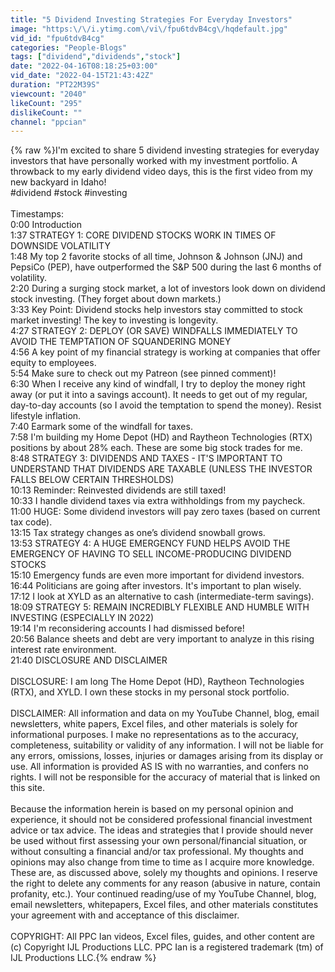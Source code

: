 ```yaml
---
title: "5 Dividend Investing Strategies For Everyday Investors"
image: "https:\/\/i.ytimg.com\/vi\/fpu6tdvB4cg\/hqdefault.jpg"
vid_id: "fpu6tdvB4cg"
categories: "People-Blogs"
tags: ["dividend","dividends","stock"]
date: "2022-04-16T08:18:25+03:00"
vid_date: "2022-04-15T21:43:42Z"
duration: "PT22M39S"
viewcount: "2040"
likeCount: "295"
dislikeCount: ""
channel: "ppcian"
---
```

{% raw %}I'm excited to share 5 dividend investing strategies for everyday investors that have personally worked with my investment portfolio. A throwback to my early dividend video days, this is the first video from my new backyard in Idaho!<br />#dividend #stock #investing <br /><br />Timestamps:<br />0:00 Introduction<br />1:37 STRATEGY 1: CORE DIVIDEND STOCKS WORK IN TIMES OF DOWNSIDE VOLATILITY<br />1:48 My top 2 favorite stocks of all time, Johnson &amp; Johnson (JNJ) and PepsiCo (PEP), have outperformed the S&amp;P 500 during the last 6 months of volatility.<br />2:20 During a surging stock market, a lot of investors look down on dividend stock investing. (They forget about down markets.)<br />3:33 Key Point: Dividend stocks help investors stay committed to stock market investing! The key to investing is longevity.<br />4:27 STRATEGY 2: DEPLOY (OR SAVE) WINDFALLS IMMEDIATELY TO AVOID THE TEMPTATION OF SQUANDERING MONEY<br />4:56 A key point of my financial strategy is working at companies that offer equity to employees.<br />5:54 Make sure to check out my Patreon (see pinned comment)!<br />6:30 When I receive any kind of windfall, I try to deploy the money right away (or put it into a savings account). It needs to get out of my regular, day-to-day accounts (so I avoid the temptation to spend the money). Resist lifestyle inflation.<br />7:40 Earmark some of the windfall for taxes.<br />7:58 I'm building my Home Depot (HD) and Raytheon Technologies (RTX) positions by about 28% each. These are some big stock trades for me.<br />8:48 STRATEGY 3: DIVIDENDS AND TAXES - IT'S IMPORTANT TO UNDERSTAND THAT DIVIDENDS ARE TAXABLE (UNLESS THE INVESTOR FALLS BELOW CERTAIN THRESHOLDS)<br />10:13 Reminder: Reinvested dividends are still taxed!<br />10:33 I handle dividend taxes via extra withholdings from my paycheck.<br />11:00 HUGE: Some dividend investors will pay zero taxes (based on current tax code).<br />13:15 Tax strategy changes as one’s dividend snowball grows.<br />13:53 STRATEGY 4: A HUGE EMERGENCY FUND HELPS AVOID THE EMERGENCY OF HAVING TO SELL INCOME-PRODUCING DIVIDEND STOCKS<br />15:10 Emergency funds are even more important for dividend investors.<br />16:44 Politicians are going after investors. It's important to plan wisely.<br />17:12 I look at XYLD as an alternative to cash (intermediate-term savings).<br />18:09 STRATEGY 5: REMAIN INCREDIBLY FLEXIBLE AND HUMBLE WITH INVESTING (ESPECIALLY IN 2022)<br />19:14 I'm reconsidering accounts I had dismissed before!<br />20:56 Balance sheets and debt are very important to analyze in this rising interest rate environment.<br />21:40 DISCLOSURE AND DISCLAIMER<br /><br />DISCLOSURE: I am long The Home Depot (HD), Raytheon Technologies (RTX), and XYLD. I own these stocks in my personal stock portfolio.<br /><br />DISCLAIMER: All information and data on my YouTube Channel, blog, email newsletters, white papers, Excel files, and other materials is solely for informational purposes. I make no representations as to the accuracy, completeness, suitability or validity of any information. I will not be liable for any errors, omissions, losses, injuries or damages arising from its display or use. All information is provided AS IS with no warranties, and confers no rights. I will not be responsible for the accuracy of material that is linked on this site.<br /><br />Because the information herein is based on my personal opinion and experience, it should not be considered professional financial investment advice or tax advice. The ideas and strategies that I provide should never be used without first assessing your own personal/financial situation, or without consulting a financial and/or tax professional. My thoughts and opinions may also change from time to time as I acquire more knowledge. These are, as discussed above, solely my thoughts and opinions. I reserve the right to delete any comments for any reason (abusive in nature, contain profanity, etc.). Your continued reading/use of my YouTube Channel, blog, email newsletters, whitepapers, Excel files, and other materials constitutes your agreement with and acceptance of this disclaimer.<br /><br />COPYRIGHT: All PPC Ian videos, Excel files, guides, and other content are (c) Copyright IJL Productions LLC. PPC Ian is a registered trademark (tm) of IJL Productions LLC.{% endraw %}
